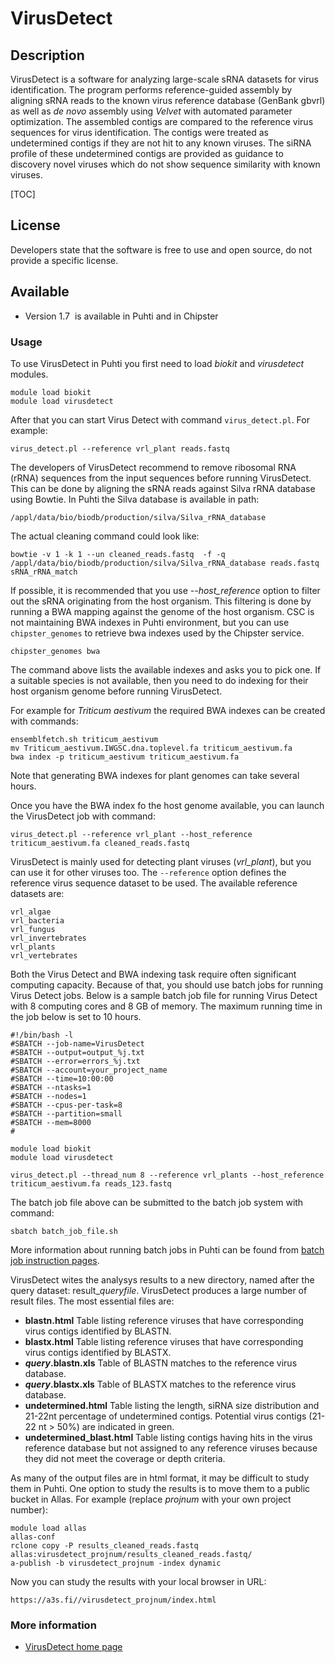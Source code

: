 # VirusDetect

## Description

VirusDetect is a software for analyzing large-scale sRNA datasets for
virus identification. The program performs reference-guided assembly by
aligning sRNA reads to the known virus reference database (GenBank
gbvrl) as well as *de novo* assembly using _Velvet_ with automated
parameter optimization. The assembled contigs are compared to the
reference virus sequences for virus identification. The contigs were
treated as undetermined contigs if they are not hit to any known
viruses. The siRNA profile of these undetermined contigs are provided as
guidance to discovery novel viruses which do not show sequence
similarity with known viruses.

[TOC]

## License

Developers state that the software is free to use and open source, do not provide
a specific license.

## Available


*   Version 1.7  is available in Puhti and in Chipster


### Usage

To use VirusDetect in Puhti you first need to load _biokit_ and _virusdetect_ modules.
```text
module load biokit
module load virusdetect
```
After that you can start Virus Detect with command `virus_detect.pl`.
For example:
```text
virus_detect.pl --reference vrl_plant reads.fastq
```
The developers of VirusDetect recommend to remove ribosomal RNA (rRNA)
sequences from the input sequences before running VirusDetect. This can
be done by aligning the sRNA reads against Silva rRNA database using
Bowtie. In Puhti the Silva database is available in path:

```text
/appl/data/bio/biodb/production/silva/Silva_rRNA_database
```    

The actual cleaning command could look like:
```text
bowtie -v 1 -k 1 --un cleaned_reads.fastq  -f -q /appl/data/bio/biodb/production/silva/Silva_rRNA_database reads.fastq  sRNA_rRNA_match
```

If possible, it is recommended that you use _--host_reference_ option
to filter out the sRNA originating from the host organism. This
filtering is done by running a BWA mapping against the genome of the
host organism. CSC is not maintaining BWA indexes in Puhti environment,
but you can use `chipster_genomes` to retrieve bwa indexes used by the 
Chipster service.

```text
chipster_genomes bwa
```
The command above lists the available indexes and asks you to pick one.
If a suitable species is not available, then you need to do indexing for their host
organism genome before running VirusDetect.

For example for _Triticum aestivum_ the required BWA indexes can be
created with commands:
```text
ensemblfetch.sh triticum_aestivum
mv Triticum_aestivum.IWGSC.dna.toplevel.fa triticum_aestivum.fa
bwa index -p triticum_aestivum triticum_aestivum.fa
```
Note that generating BWA indexes for plant genomes can take several hours.

Once you have the BWA index fo the host genome available, you can launch the VirusDetect job with command:

```text
virus_detect.pl --reference vrl_plant --host_reference  triticum_aestivum.fa cleaned_reads.fastq
```

VirusDetect is mainly used for detecting plant viruses (_vrl_plant_), but you can use it for other viruses too. The `--reference` option defines the
reference virus sequence dataset to be used. The available reference datasets are:
```text
vrl_algae
vrl_bacteria
vrl_fungus
vrl_invertebrates
vrl_plants
vrl_vertebrates
```

Both the Virus Detect and BWA indexing task require often significant
computing capacity. Because of that, you should use batch jobs for 
running Virus Detect jobs. Below is a
sample batch job file for running Virus Detect with 8 computing cores
and 8 GB of memory. The maximum running time in the job below is set to
10 hours.

 
```text
#!/bin/bash -l
#SBATCH --job-name=VirusDetect
#SBATCH --output=output_%j.txt
#SBATCH --error=errors_%j.txt
#SBATCH --account=your_project_name
#SBATCH --time=10:00:00
#SBATCH --ntasks=1
#SBATCH --nodes=1
#SBATCH --cpus-per-task=8
#SBATCH --partition=small
#SBATCH --mem=8000
#

module load biokit
module load virusdetect

virus_detect.pl --thread_num 8 --reference vrl_plants --host_reference triticum_aestivum.fa reads_123.fastq
```

The batch job file above can be submitted to the batch job system with
command:
```text
sbatch batch_job_file.sh
```
More information about running batch jobs in Puhti can be found from
[batch job instruction pages](../computing/running/getting-started.md).

VirusDetect wites the analysys results to a new directory, named after the query dataset: result_<i>queryfile</i>. VirusDetect produces a large number of result files. The most essential files are:

*   **blastn.html** Table listing reference viruses that have corresponding virus contigs identified by BLASTN.
*   **blastx.html** Table listing reference viruses that have corresponding virus contigs identified by BLASTX. 
*   **_query_.blastn.xls** Table of BLASTN matches to the reference virus database.
*   **_query_.blastx.xls** Table of BLASTX matches to the reference virus database.
*   **undetermined.html** Table listing the length, siRNA size distribution and 21-22nt percentage of undetermined contigs. Potential virus contigs (21-22 nt > 50%) are indicated in green.
*   **undetermined_blast.html** Table listing contigs having hits in the virus reference database but not assigned to any reference viruses because they did not meet the coverage or depth criteria.

As many of the output files are in html format, it may be difficult to study them in Puhti.
One option to study the results is to move them to a public bucket in Allas. For example
(replace _projnum_ with your own project number):
```text
module load allas
allas-conf
rclone copy -P results_cleaned_reads.fastq allas:virusdetect_projnum/results_cleaned_reads.fastq/
a-publish -b virusdetect_projnum -index dynamic
```
Now you can study the results with your local browser in URL:
```text
https://a3s.fi//virusdetect_projnum/index.html
```

   
   
### More information

*   [VirusDetect home page](http://bioinfo.bti.cornell.edu/cgi-bin/virusdetect)

